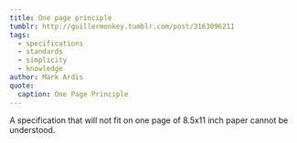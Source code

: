 ```yaml
---
title: One page principle
tumblr: http://guillermonkey.tumblr.com/post/3163096211
tags:
  - specifications
  - standards
  - simplicity
  - knowledge
author: Mark Ardis
quote:
  caption: One Page Principle
---
```


A specification that will not fit on one page of 8.5x11 inch paper cannot be understood.
